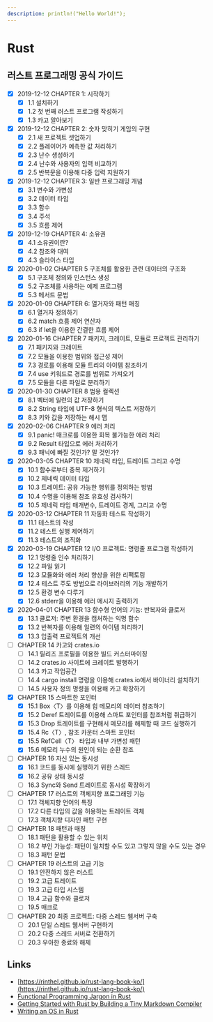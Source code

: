 ```yaml
---
description: println!("Hello World!");
---
```


# Rust

## 러스트 프로그래밍 공식 가이드
- [x] 2019-12-12 CHAPTER 1: 시작하기
    - [x] 1.1 설치하기 
    - [x] 1.2 첫 번째 러스트 프로그램 작성하기 
    - [x] 1.3 카고 알아보기

- [x] 2019-12-12 CHAPTER 2: 숫자 맞히기 게임의 구현
    - [x] 2.1 새 프로젝트 셋업하기
    - [x] 2.2 플레이어가 예측한 값 처리하기
    - [x] 2.3 난수 생성하기
    - [x] 2.4 난수와 사용자의 입력 비교하기
    - [x] 2.5 반복문을 이용해 다중 입력 지원하기

- [x] 2019-12-12 CHAPTER 3: 일반 프로그래밍 개념
    - [x] 3.1 변수와 가변성
    - [x] 3.2 데이터 타입
    - [x] 3.3 함수 
    - [x] 3.4 주석
    - [x] 3.5 흐름 제어

- [x] 2019-12-19 CHAPTER 4: 소유권
    - [x] 4.1 소유권이란?
    - [x] 4.2 참조와 대여
    - [x] 4.3 슬라이스 타입

- [x] 2020-01-02 CHAPTER 5 구조체를 활용한 관련 데이터의 구조화
    - [x] 5.1 구조체 정의와 인스턴스 생성
    - [x] 5.2 구조체를 사용하는 예제 프로그램
    - [x] 5.3 메서드 문법

- [x] 2020-01-09 CHAPTER 6: 열거자와 패턴 매칭
    - [x] 6.1 열거자 정의하기
    - [x] 6.2 match 흐름 제어 연산자
    - [x] 6.3 if let을 이용한 간결한 흐름 제어

- [x] 2020-01-16 CHAPTER 7 패키지, 크레이트, 모듈로 프로젝트 관리하기
    - [x] 7.1 패키지와 크레이트
    - [x] 7.2 모듈을 이용한 범위와 접근성 제어
    - [x] 7.3 경로를 이용해 모듈 트리의 아이템 참조하기
    - [x] 7.4 use 키워드로 경로를 범위로 가져오기
    - [x] 7.5 모듈을 다른 파일로 분리하기

- [x] 2020-01-30 CHAPTER 8 범용 컬렉션
    - [x] 8.1 벡터에 일련의 값 저장하기
    - [x] 8.2 String 타입에 UTF-8 형식의 텍스트 저장하기
    - [x] 8.3 키와 값을 저장하는 해시 맵

- [x] 2020-02-06 CHAPTER 9 에러 처리
    - [x] 9.1 panic! 매크로를 이용한 회복 불가능한 에러 처리
    - [x] 9.2 Result 타입으로 에러 처리하기
    - [x] 9.3 패닉에 빠질 것인가? 말 것인가?

- [x] 2020-03-05 CHAPTER 10 제네릭 타입, 트레이트 그리고 수명
    - [x] 10.1 함수로부터 중복 제거하기
    - [x] 10.2 제네릭 데이터 타입
    - [x] 10.3 트레이트: 공유 가능한 행위를 정의하는 방법
    - [x] 10.4 수명을 이용해 참조 유효성 검사하기
    - [x] 10.5 제네릭 타입 매개변수, 트레이트 경계, 그리고 수명

- [x] 2020-03-12 CHAPTER 11 자동화 테스트 작성하기
    - [x] 11.1 테스트의 작성
    - [x] 11.2 테스트 실행 제어하기
    - [x] 11.3 테스트의 조직화

- [x] 2020-03-19 CHAPTER 12 I/O 프로젝트: 명령줄 프로그램 작성하기
    - [x] 12.1 명령줄 인수 처리하기
    - [x] 12.2 파일 읽기
    - [x] 12.3 모듈화와 에러 처리 향상을 위한 리팩토링
    - [x] 12.4 테스트 주도 방법으로 라이브러리의 기능 개발하기
    - [x] 12.5 환경 변수 다루기
    - [x] 12.6 stderr을 이용해 에러 메시지 출력하기

- [x] 2020-04-01 CHAPTER 13 함수형 언어의 기능: 반복자와 클로저
    - [x] 13.1 클로저: 주변 환경을 캡처하는 익명 함수
    - [x] 13.2 반복자를 이용해 일련의 아이템 처리하기
    - [x] 13.3 입출력 프로젝트의 개선

- [ ] CHAPTER 14 카고와 crates.io
    - [ ] 14.1 릴리즈 프로필을 이용한 빌드 커스터마이징
    - [ ] 14.2 crates.io 사이트에 크레이트 발행하기
    - [ ] 14.3 카고 작업공간
    - [ ] 14.4 cargo install 명령을 이용해 crates.io에서 바이너리 설치하기
    - [ ] 14.5 사용자 정의 명령을 이용해 카고 확장하기

- [x] CHAPTER 15 스마트한 포인터
    - [x] 15.1 Box〈T〉를 이용해 힙 메모리의 데이터 참조하기
    - [x] 15.2 Deref 트레이트를 이용해 스마트 포인터를 참조처럼 취급하기
    - [x] 15.3 Drop 트레이트를 구현해서 메모리를 해제할 때 코드 실행하기
    - [x] 15.4 Rc〈T〉, 참조 카운터 스마트 포인터
    - [x] 15.5 RefCell〈T〉 타입과 내부 가변성 패턴
    - [x] 15.6 메모리 누수의 원인이 되는 순환 참조

- [ ] CHAPTER 16 자신 있는 동시성
    - [x] 16.1 코드를 동시에 실행하기 위한 스레드
    - [x] 16.2 공유 상태 동시성
    - [ ] 16.3 Sync와 Send 트레이트로 동시성 확장하기

- [ ] CHAPTER 17 러스트의 객체지향 프로그래밍 기능
    - [ ] 17.1 객체지향 언어의 특징
    - [ ] 17.2 다른 타입의 값을 허용하는 트레이트 객체
    - [ ] 17.3 객체지향 디자인 패턴 구현

- [ ] CHAPTER 18 패턴과 매칭
    - [ ] 18.1 패턴을 활용할 수 있는 위치
    - [ ] 18.2 부인 가능성: 패턴이 일치할 수도 있고 그렇지 않을 수도 있는 경우
    - [ ] 18.3 패턴 문법

- [ ] CHAPTER 19 러스트의 고급 기능
    - [ ] 19.1 안전하지 않은 러스트
    - [ ] 19.2 고급 트레이트
    - [ ] 19.3 고급 타입 시스템
    - [ ] 19.4 고급 함수와 클로저
    - [ ] 19.5 매크로

- [ ] CHAPTER 20 최종 프로젝트: 다중 스레드 웹서버 구축
    - [ ] 20.1 단일 스레드 웹서버 구현하기
    - [ ] 20.2 다중 스레드 서버로 전환하기
    - [ ] 20.3 우아한 종료와 해제

## Links

* [https://rinthel.github.io/rust-lang-book-ko/](https://rinthel.github.io/rust-lang-book-ko/)
* [Functional Programming Jargon in Rust](https://functional.works-hub.com/learn/functional-programming-jargon-in-rust-1b555)
* [Getting Started with Rust by Building a Tiny Markdown Compiler](https://jesselawson.org/rust/getting-started-with-rust-by-building-a-tiny-markdown-compiler/)
* [Writing an OS in Rust](https://os.phil-opp.com/)